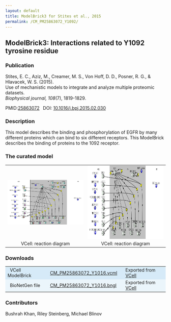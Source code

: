 ```yaml
---
layout: default
title: ModelBrick3 for Stites et al., 2015
permalink: /CM_PM25863072_Y1092/
---
```

## ModelBrick3: Interactions related to Y1092 tyrosine residue

### Publication 

Stites, E. C., Aziz, M., Creamer, M. S., Von Hoff, D. D., Posner, R. G., & Hlavacek, W. S. (2015). <br />
Use of mechanistic models to integrate and analyze multiple proteomic datasets. <br />
<i>Biophysical journal, 108</i>(7), 1819-1829.
 
 PMID:<a href="https://www.ncbi.nlm.nih.gov/pubmed/25863072">25863072</a>&ensp; 
 DOI: <a href="https://doi.org/10.1016/j.bpj.2015.02.030">10.1016/j.bpj.2015.02.030 </a><br />

### Description
This model describes the binding and phosphorylation of EGFR by many different proteins which can bind to six different receptors. This ModelBrick describes the binding of proteins to the 1092 receptor. 

### The curated model
<center>
 <table> 
 <tr>
  <td align="center" width="400"><a href="https://modelbricks.github.io/images/Vcellimages/EGFR1092%20reaction%20capture.PNG"><img align="center" src="/images/Vcellimages/EGFR1092%20reaction%20capture.PNG"/></a></td>
    <td align="center" width="400"><a href="https://modelbricks.github.io/images/Vcellimages/EGFR%201092%20Capture.PNG"><img align="center" src="/images/Vcellimages/EGFR%201092%20Capture.PNG" height="230"/></a></td>
 </tr>
 <tr>
  <td align="center"> VCell: reaction diagram </td>
   <td align="center"> VCell: reaction diagram </td>
   </tr>
 </table>
</center>

### Downloads

<center>
 <table>
  <td width="25%" bgcolor="#D6EAF8">&nbsp; VCell ModelBrick </td>
  <td width="40%" bgcolor="#D6EAF8"><a href="/modelbricks/VCML_SBMLfiles/CM_PM25863072_Y1092.vcml">CM_PM25863072_Y1016.vcml</a></td>
  <td width="25%" bgcolor="#D6EAF8"> Exported from <a href="http://vcell.org"> VCell</a></td>
  <tr>
  <td width="25%" bgcolor="#EBF5FB">&nbsp; BioNetGen file </td>
  <td width="40%" bgcolor="#EBF5FB"><a href="/modelbricks/VCML_SBMLfiles/CM_PM25863072_Y1092.bngl">CM_PM25863072_Y1016.bngl</a></td>
  <td width="25%" bgcolor="#EBF5FB"> Exported from <a href="http://vcell.org"> VCell</a></td>
  </tr>
 </table>
</center>

### Contributors
Bushrah Khan, Riley Steinberg, Michael Blinov

